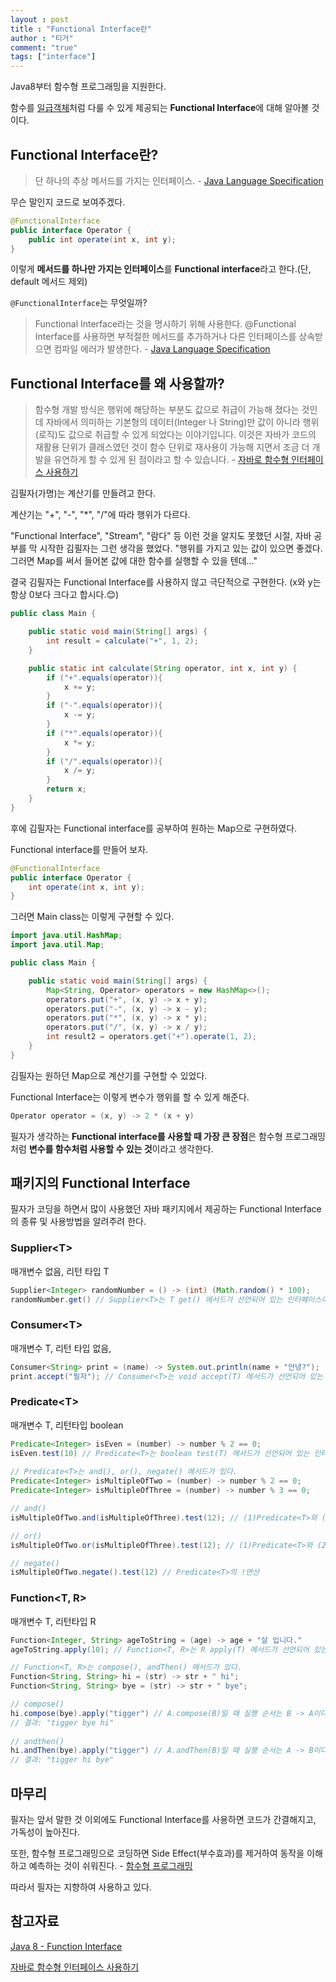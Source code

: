 ```yaml
---
layout : post
title : "Functional Interface란"
author : "티거"
comment: "true"
tags: ["interface"]
---
```


Java8부터 함수형 프로그래밍을 지원한다.

함수를 [일급객체]([https://medium.com/@lazysoul/functional-programming-%EC%97%90%EC%84%9C-1%EA%B8%89-%EA%B0%9D%EC%B2%B4%EB%9E%80-ba1aeb048059](https://medium.com/@lazysoul/functional-programming-에서-1급-객체란-ba1aeb048059))처럼 다룰 수 있게 제공되는 **Functional Interface**에 대해 알아볼 것이다.

## Functional Interface란?

> 단 하나의 추상 메서드를 가지는 인터페이스. - [Java Language Specification](https://docs.oracle.com/javase/specs/jls/se8/html/jls-9.html#jls-9.8)

무슨 말인지 코드로 보여주겠다.

```java
@FunctionalInterface
public interface Operator {
    public int operate(int x, int y);
}
```

이렇게 **메서드를 하나만 가지는 인터페이스**를 **Functional interface**라고 한다.(단, default 메서드 제외)

`@FunctionalInterface`는 무엇일까?

> Functional Interface라는 것을 명시하기 위해 사용한다. @Functional Interface를 사용하면 부적절한 메서드를 추가하거나 다른 인터페이스를 상속받으면 컴파일 에러가 발생한다. - [Java Language Specification](https://docs.oracle.com/javase/specs/jls/se8/html/jls-9.html#jls-9.6.4.9)

## Functional Interface를 왜 사용할까?

> 함수형 개발 방식은 행위에 해당하는 부분도 값으로 취급이 가능해 졌다는 것인데 자바에서 의미하는 기본형의 데이터(Integer 나 String)만 값이 아니라 행위(로직)도 값으로 취급할 수 있게 되었다는 이야기입니다. 이것은 자바가 코드의 재활용 단위가 클래스였던 것이 함수 단위로 재사용이 가능해 지면서 조금 더 개발을 유연하게 할 수 있게 된 점이라고 할 수 있습니다. - [자바로 함수형 인터페이스 사용하기](https://jogeum.net/18)

김필자(가명)는 계산기를 만들려고 한다.

계산기는 "+", "-", "*", "/"에 따라 행위가 다르다.

"Functional Interface", "Stream", "람다" 등 이런 것을 알지도 못했던 시절, 자바 공부를 막 시작한 김필자는 그런 생각을 했었다. "행위를 가지고 있는 값이 있으면 좋겠다. 그러면 Map를 써서 들어본 값에 대한 함수를 실행할 수 있을 텐데..."

결국 김필자는 Functional Interface를 사용하지 않고 극단적으로 구현한다. (x와 y는 항상 0보다 크다고 합시다.😊)

```java
public class Main {

    public static void main(String[] args) {
        int result = calculate("+", 1, 2);
    }

    public static int calculate(String operator, int x, int y) {
        if ("+".equals(operator)){
            x += y;
        }
        if ("-".equals(operator)){
            x -= y;
        }
        if ("*".equals(operator)){
            x *= y;
        }
        if ("/".equals(operator)){
            x /= y;
        }
        return x;
    }
}
```

후에 김필자는 Functional interface를 공부하여 원하는 Map으로 구현하였다.

Functional interface를 만들어 보자.

```java
@FunctionalInterface
public interface Operator {
    int operate(int x, int y);
}
```

그러면 Main class는 이렇게 구현할 수 있다.

```java
import java.util.HashMap;
import java.util.Map;

public class Main {

    public static void main(String[] args) {
        Map<String, Operator> operators = new HashMap<>();
        operators.put("+", (x, y) -> x + y);
        operators.put("-", (x, y) -> x - y);
        operators.put("*", (x, y) -> x * y);
        operators.put("/", (x, y) -> x / y);
        int result2 = operators.get("+").operate(1, 2);
    }
}
```

김필자는 원하던 Map으로 계산기를 구현할 수 있었다.

Functional Interface는 이렇게 변수가 행위를 할 수 있게 해준다.

```java
Operator operator = (x, y) -> 2 * (x + y)
```

필자가 생각하는 **Functional interface를 사용할 때 가장 큰 장점**은 함수형 프로그래밍처럼 **변수를 함수처럼 사용할 수 있는 것**이라고 생각한다.

## 패키지의 Functional Interface

필자가 코딩을 하면서 많이 사용했던 자바 패키지에서 제공하는 Functional Interface의 종류 및 사용방법을 알려주려 한다.

### Supplier\<T\>

매개변수 없음, 리턴 타입 T

```java
Supplier<Integer> randomNumber = () -> (int) (Math.random() * 100);
randomNumber.get() // Supplier<T>는 T get() 메서드가 선언되어 있는 인터페이스이다.
```

### Consumer\<T\>

매개변수 T, 리턴 타입 없음,

```java
Consumer<String> print = (name) -> System.out.println(name + "안녕?");
print.accept("필자"); // Consumer<T>는 void accept(T) 메서드가 선언되어 있는 인터페이스이다.
```

### Predicate\<T\>

매개변수 T, 리턴타입 boolean

```java
Predicate<Integer> isEven = (number) -> number % 2 == 0;
isEven.test(10) // Predicate<T>는 boolean test(T) 메서드가 선언되어 있는 인터페이스이다.
    
// Predicate<T>는 and(), or(), negate() 메서드가 있다.
Predicate<Integer> isMultipleOfTwo = (number) -> number % 2 == 0;
Predicate<Integer> isMultipleOfThree = (number) -> number % 3 == 0;

// and()
isMultipleOfTwo.and(isMultipleOfThree).test(12); // (1)Predicate<T>와 (2)Predicate<T>의 and 연산

// or()
isMultipleOfTwo.or(isMultipleOfThree).test(12); // (1)Predicate<T>와 (2)Predicate<T>의 or 연산

// negate()
isMultipleOfTwo.negate().test(12) // Predicate<T>의 !연산
```

### Function<T, R>

매개변수 T, 리턴타입 R

```java
Function<Integer, String> ageToString = (age) -> age + "살 입니다."
ageToString.apply(10); // Function<T, R>는 R apply(T) 메서드가 선언되어 있는 인터페이스이다.

// Function<T, R>는 compose(), andThen() 메서드가 있다.
Function<String, String> hi = (str) -> str + " hi";
Function<String, String> bye = (str) -> str + " bye";

// compose()
hi.compose(bye).apply("tigger") // A.compose(B)일 때 실행 순서는 B -> A이다.
// 결과: "tigger bye hi" 
    
// andthen()
hi.andThen(bye).apply("tigger") // A.andThen(B)일 때 실행 순서는 A -> B이다.
// 결과: "tigger hi bye" 
```

## 마무리

필자는 앞서 말한 것 이외에도 Functional Interface를 사용하면 코드가 간결해지고, 가독성이 높아진다. 

또한, 함수형 프로그래밍으로 코딩하면 Side Effect(부수효과)를 제거하여 동작을 이해하고 예측하는 것이 쉬워진다. - [함수형 프로그래밍](https://junsday.tistory.com/37)

따라서 필자는 지향하여 사용하고 있다. 

## 참고자료

[Java 8 - Function Interface](https://beomseok95.tistory.com/277)

[자바로 함수형 인터페이스 사용하기](https://jogeum.net/18)